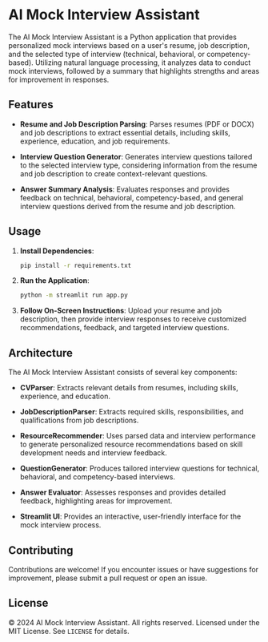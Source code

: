 
# AI Mock Interview Assistant

The AI Mock Interview Assistant is a Python application that provides personalized mock interviews based on a user's resume, job description, and the selected type of interview (technical, behavioral, or competency-based). Utilizing natural language processing, it analyzes data to conduct mock interviews, followed by a summary that highlights strengths and areas for improvement in responses.

## Features

- **Resume and Job Description Parsing**: Parses resumes (PDF or DOCX) and job descriptions to extract essential details, including skills, experience, education, and job requirements.

- **Interview Question Generator**: Generates interview questions tailored to the selected interview type, considering information from the resume and job description to create context-relevant questions.

- **Answer Summary Analysis**: Evaluates responses and provides feedback on technical, behavioral, competency-based, and general interview questions derived from the resume and job description.

## Usage

1. **Install Dependencies**:
   ```bash
   pip install -r requirements.txt
   ```

2. **Run the Application**:
   ```bash
   python -m streamlit run app.py
   ```

3. **Follow On-Screen Instructions**: Upload your resume and job description, then provide interview responses to receive customized recommendations, feedback, and targeted interview questions.

## Architecture

The AI Mock Interview Assistant consists of several key components:

- **CVParser**: Extracts relevant details from resumes, including skills, experience, and education.

- **JobDescriptionParser**: Extracts required skills, responsibilities, and qualifications from job descriptions.

- **ResourceRecommender**: Uses parsed data and interview performance to generate personalized resource recommendations based on skill development needs and interview feedback.

- **QuestionGenerator**: Produces tailored interview questions for technical, behavioral, and competency-based interviews.

- **Answer Evaluator**: Assesses responses and provides detailed feedback, highlighting areas for improvement.

- **Streamlit UI**: Provides an interactive, user-friendly interface for the mock interview process.

## Contributing

Contributions are welcome! If you encounter issues or have suggestions for improvement, please submit a pull request or open an issue.

## License

© 2024 AI Mock Interview Assistant. All rights reserved. Licensed under the MIT License. See `LICENSE` for details.

